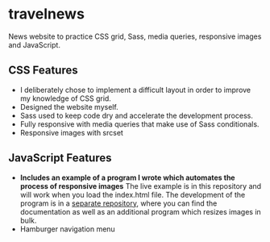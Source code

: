# travelnews
News website to practice CSS grid, Sass, media queries, responsive images and JavaScript.

## CSS Features
-	I deliberately chose to implement a difficult layout in order to improve my knowledge of CSS grid.
-	Designed the website myself.
-	Sass used to keep code dry and accelerate the development process.
-	Fully responsive with media queries that make use of Sass conditionals.
-	Responsive images with srcset

## JavaScript Features
-	**Includes an example of a program I wrote which automates the process of responsive images** The live example is in this repository and will work when you load the index.html file. The development of the program is in a [separate repository](https://github.com/chrisenoch/automatic-image-resize), where you can find the documentation as well as an additional program which resizes images in bulk.
-	Hamburger navigation menu

